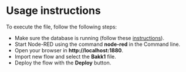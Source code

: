 # Usage instructions

To execute the file, follow the following steps:
* Make sure the database is running (follow these [instructions](https://github.com/Chavalentas/BachelorThesis1/tree/main/Database)).
* Start Node-RED using the command **node-red** in the Command line.
* Open your browser in **http://localhost:1880**.
* Import new flow and select the **Bakk1** file.
* Deploy the flow with the **Deploy** button.